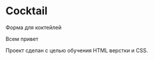 Cocktail
========

Форма для коктейлей

Всем привет

Проект сделан с целью обучения HTML верстки и CSS.
